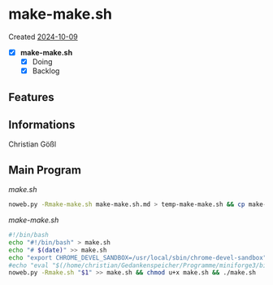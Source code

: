 # make-make.sh
Created [2024-10-09](2024-10-09)

- [x] **make-make.sh**
    - [x] Doing
    - [x] Backlog

## Features



## Informations
 Christian Gößl
## Main Program

*make.sh*
```bash
noweb.py -Rmake-make.sh make-make.sh.md > temp-make-make.sh && cp make-make.sh old-make-make.sh && mv temp-make-make.sh make-make.sh && chmod u+x make-make.sh && echo 'make-make.sh' && date
```

*make-make.sh*
```bash
#!/bin/bash
echo "#!/bin/bash" > make.sh
echo "# $(date)" >> make.sh
echo "export CHROME_DEVEL_SANDBOX=/usr/local/sbin/chrome-devel-sandbox" >> make.sh
#echo "eval "$(/home/christian/Gedankenspeicher/Programme/miniforge3/bin/conda shell.bash hook)"" >> make.sh
noweb.py -Rmake.sh "$1" >> make.sh && chmod u+x make.sh && ./make.sh
```
